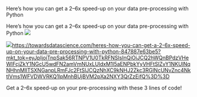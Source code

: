 Here’s how you can get a 2–6x speed-up on your data pre-processing with Python

Here’s how you can get a 2–6x speed-up on your data pre-processing with Python
![](../_resources/9d05d6182b0987410516553824368d84.png)

![](../_resources/6c7127bcf839ef26142a0a50c2fb74f2.jpg)https://towardsdatascience.com/heres-how-you-can-get-a-2-6x-speed-up-on-your-data-pre-processing-with-python-847887e63be5?mkt_tok=eyJpIjoiTnpSak56RTNPV1U0TkRFNSIsInQiOiJCQ2hWQnBPdzVHeWlFcjZkY1NGcU5wdFN2amVmNUxLUldxM1l5aENPbkYyVHFtSlZvY1NKUlNqNHhnMllTSXNGanpLRmFJc2FtSlJCQzNhXC9kNHJ2Zkc3RGlNcUNvZnc4NktlVms1WFVDWVRKQ1lpMnhBUjBVM2pXa2NXY3QrZzEifQ%3D%3D

Get a 2–6x speed-up on your pre-processing with these 3 lines of code!